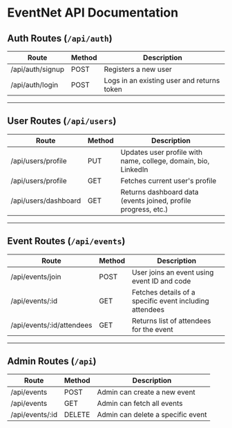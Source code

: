 # EventNet API Documentation

## Auth Routes (`/api/auth`)

| Route              | Method | Description                                |
|--------------------|--------|--------------------------------------------|
| /api/auth/signup   | POST   | Registers a new user                       |
| /api/auth/login    | POST   | Logs in an existing user and returns token |

---

## User Routes (`/api/users`)

| Route                    | Method | Description                                                      |
|--------------------------|--------|------------------------------------------------------------------|
| /api/users/profile       | PUT    | Updates user profile with name, college, domain, bio, LinkedIn   |
| /api/users/profile       | GET    | Fetches current user's profile                                   |
| /api/users/dashboard     | GET    | Returns dashboard data (events joined, profile progress, etc.)   |

---

## Event Routes (`/api/events`)

| Route                      | Method | Description                                                           |
|----------------------------|--------|-----------------------------------------------------------------------|
| /api/events/join           | POST   | User joins an event using event ID and code                          |
| /api/events/:id            | GET    | Fetches details of a specific event including attendees              |
| /api/events/:id/attendees  | GET    | Returns list of attendees for the event                              |

---

## Admin Routes (`/api`)

| Route              | Method | Description                               |
|--------------------|--------|-------------------------------------------|
| /api/events        | POST   | Admin can create a new event              |
| /api/events        | GET    | Admin can fetch all events                |
| /api/events/:id    | DELETE | Admin can delete a specific event         |
